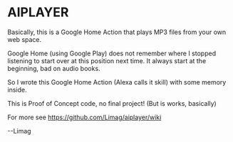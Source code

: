 # AIPLAYER

Basically, this is a Google Home Action that plays MP3 files from your own web space.

Google Home (using Google Play) does not remember where I stopped listening to start over at this position next time.
It always start at the beginning, bad on audio books.

So I wrote this Google Home Action (Alexa calls it skill) with some memory inside.

This is Proof of Concept code, no final project! (But is works, basically)

For more see https://github.com/Limag/aiplayer/wiki

--Limag

